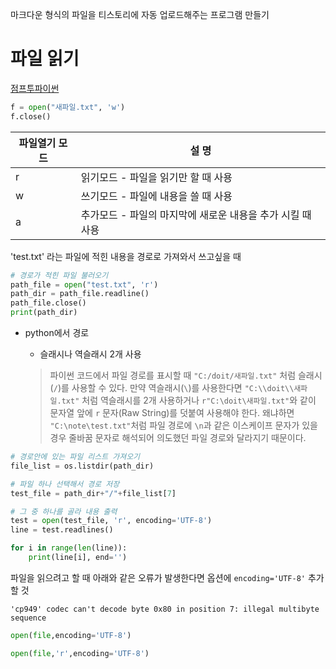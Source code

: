 마크다운 형식의 파일을 티스토리에 자동 업로드해주는 프로그램 만들기

# 파일 읽기

[점프투파이썬](https://wikidocs.net/26)

``` python
f = open("새파일.txt", 'w')
f.close()
```

| 파일열기 모드 | 설 명                                                      |
| ------------- | ---------------------------------------------------------- |
| r             | 읽기모드 - 파일을 읽기만 할 때 사용                        |
| w             | 쓰기모드 - 파일에 내용을 쓸 때 사용                        |
| a             | 추가모드 - 파일의 마지막에 새로운 내용을 추가 시킬 때 사용 |



'test.txt' 라는 파일에 적힌 내용을 경로로 가져와서 쓰고싶을 때

``` python
# 경로가 적힌 파일 불러오기
path_file = open("test.txt", 'r')
path_dir = path_file.readline()
path_file.close()
print(path_dir)
```

- python에서 경로

  - 슬래시나 역슬래시 2개 사용

  > 파이썬 코드에서 파일 경로를 표시할 때 `"C:/doit/새파일.txt"` 처럼 슬래시(`/`)를 사용할 수 있다. 만약 역슬래시(`\`)를 사용한다면 `"C:\\doit\\새파일.txt"` 처럼 역슬래시를 2개 사용하거나 `r"C:\doit\새파일.txt"`와 같이 문자열 앞에 `r` 문자(Raw String)를 덧붙여 사용해야 한다. 왜냐하면 `"C:\note\test.txt"`처럼 파일 경로에 `\n`과 같은 이스케이프 문자가 있을 경우 줄바꿈 문자로 해석되어 의도했던 파일 경로와 달라지기 때문이다.

  

``` python
# 경로안에 있는 파일 리스트 가져오기
file_list = os.listdir(path_dir)

# 파일 하나 선택해서 경로 저장
test_file = path_dir+"/"+file_list[7]
```

``` python
# 그 중 하나를 골라 내용 출력
test = open(test_file, 'r', encoding='UTF-8')
line = test.readlines()

for i in range(len(line)):
    print(line[i], end='')
```



파일을 읽으려고 할 때 아래와 같은 오류가 발생한다면 옵션에 `encoding='UTF-8'` 추가할 것

``` 
'cp949' codec can't decode byte 0x80 in position 7: illegal multibyte sequence
```

``` python
open(file,encoding='UTF-8')

open(file,'r',encoding='UTF-8')
```

